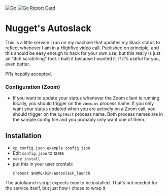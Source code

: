 [![Go](https://github.com/nugget/autoslack/workflows/Go/badge.svg)](https://github.com/nugget/autoslack/actions?query=workflow%3AGo) [![Go Report Card](https://goreportcard.com/badge/github.com/nugget/autoslack)](https://goreportcard.com/report/github.com/nugget/autoslack)

# Nugget's Autoslack

This is a little service I run on my machine that updates my Slack status to
reflect whenever I am in a Highfive video call.  Published on principle, and
this should be easy enough to hack for your own use, but this really is just an
"itch scratching" tool.  I built it because I wanted it.  If it's useful for
you, even better.

PRs happily accepted.

### Configuration (Zoom)

* If you want to update your status whenever the Zoom client is running
  locally, you should trigger on the `zoom.us` process name.  If you only want
  your status updated when you are actively on a Zoom call, you should trigger
  on the `CptHost` process name.  Both process names are in the sample config
  file and you probably only want one of them.

## Installation

* `cp config.json.example config.json`
* Edit `config.json` to taste
* `make install`
* put this in your user crontab:
  ```
  @reboot $HOME/bin/autoslack_launch
  ```

The autolaunch script expects `tmux` to be installed.  That's not needed for
the service itself, but just how I chose to wrap it.
